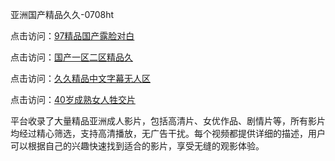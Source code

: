 亚洲国产精品久久-0708ht

点击访问：<a href="https://heiliaoxwd5i8.pages.dev">97精品国产露脸对白</a>

点击访问：<a href="https://heiliaowzu4ur.pages.dev">国产一区二区精品久</a>

点击访问：<a href="https://heiliaozj3tjd.pages.dev">久久精品中文字幕无人区</a>

点击访问：<a href="https://heiliaoe8ajia.pages.dev">40岁成熟女人牲交片</a>

平台收录了大量精品亚洲成人影片，包括高清片、女优作品、剧情片等，所有影片均经过精心筛选，支持高清播放，无广告干扰。每个视频都提供详细的描述，用户可以根据自己的兴趣快速找到适合的影片，享受无缝的观影体验。

<span style="display:none;">[Canonical link](）</span>
